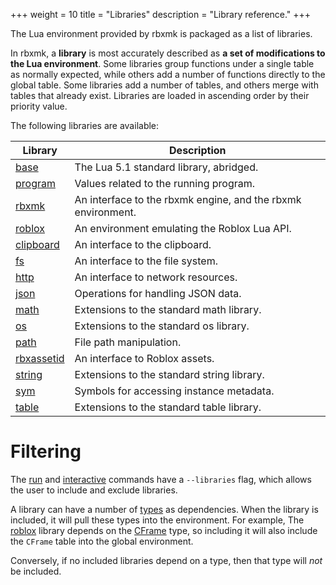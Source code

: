 +++
weight = 10
title = "Libraries"
description = "Library reference."
+++

The Lua environment provided by rbxmk is packaged as a list of libraries.

In rbxmk, a **library** is most accurately described as **a set of modifications
to the Lua environment**. Some libraries group functions under a single table as
normally expected, while others add a number of functions directly to the global
table. Some libraries add a number of tables, and others merge with tables that
already exist. Libraries are loaded in ascending order by their priority value.

The following libraries are available:

<div class="api-list one">

Library                                | Description
---------------------------------------|------------
[base](api/libraries/base)             | The Lua 5.1 standard library, abridged.
[program](api/libraries/program)       | Values related to the running program.
[rbxmk](api/libraries/rbxmk)           | An interface to the rbxmk engine, and the rbxmk environment.
[roblox](api/libraries/roblox)         | An environment emulating the Roblox Lua API.
[clipboard](api/libraries/clipboard)   | An interface to the clipboard.
[fs](api/libraries/fs)                 | An interface to the file system.
[http](api/libraries/http)             | An interface to network resources.
[json](api/libraries/json)             | Operations for handling JSON data.
[math](api/libraries/math)             | Extensions to the standard math library.
[os](api/libraries/os)                 | Extensions to the standard os library.
[path](api/libraries/path)             | File path manipulation.
[rbxassetid](api/libraries/rbxassetid) | An interface to Roblox assets.
[string](api/libraries/string)         | Extensions to the standard string library.
[sym](api/libraries/sym)               | Symbols for accessing instance metadata.
[table](api/libraries/table)           | Extensions to the standard table library.

</div>

# Filtering
The [run](command/run) and [interactive](command/interactice) commands have a
`--libraries` flag, which allows the user to include and exclude libraries.

A library can have a number of [types](api/types) as dependencies. When the
library is included, it will pull these types into the environment. For example,
The [roblox](api/libraries/roblox) library depends on the [CFrame](types/CFrame)
type, so including it will also include the `CFrame` table into the global
environment.

Conversely, if no included libraries depend on a type, then that type will *not*
be included.
